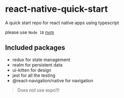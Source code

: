 # react-native-quick-start
A quick start repo for react native apps using typescript

please use `Node 18` [nvm](https://github.com/nvm-sh/nvm)

## Included packages

- redux for state management
- realm for persistent data
- ui-kitten for design
- jest for all the testing
- @react-navigation/native for navigation

> Does not use expo!!!
